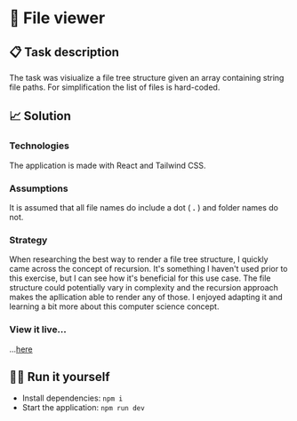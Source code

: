 # 📂 File viewer

## 📋 Task description

The task was visiualize a file tree structure given an array containing string file paths. For simplification the list of files is hard-coded.

## 📈 Solution

### Technologies

The application is made with React and Tailwind CSS.

### Assumptions

It is assumed that all file names do include a dot ( **.** ) and folder names do not.

### Strategy

When researching the best way to render a file tree structure, I quickly came across the concept of recursion. It's something I haven't used prior to this exercise, but I can see how it's beneficial for this use case. The file structure could potentially vary in complexity and the recursion approach makes the apllication able to render any of those. I enjoyed adapting it and learning a bit more about this computer science concept.

### View it live...

...[here](https://file-viewer.netlify.app/)

## 👩‍💻 Run it yourself

- Install dependencies: `npm i`
- Start the application: `npm run dev`
